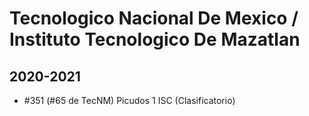 # Tecnologico Nacional De Mexico / Instituto Tecnologico De Mazatlan

## 2020-2021

- #351 (#65 de TecNM) Picudos 1 ISC (Clasificatorio)


